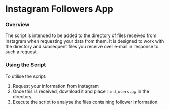 # Instagram Followers App

### Overview
The script is intended to be added to the directory of files received from Instagram when requesting your data from them. It is designed to work with the directory and subsequent files you receive over e-mail in response to such a request. 

### Using the Script
To utilise the script:
1. Request your information from Instagram
2. Once this is received, download it and place `find_users.py` in the directory.
3. Execute the script to analyse the files containing follower information.
